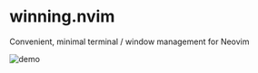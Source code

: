 # winning.nvim
Convenient, minimal terminal / window management for Neovim

![demo](images/demo.gif)
